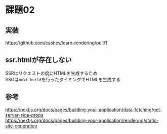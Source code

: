 # 課題02

## 実装

<https://github.com/cashev/learn-rendering/pull/1>  

## ssr.htmlが存在しない  

SSRはリクエストの度にHTMLを生成するため  
SSGは`next build`を行ったタイミングでHTMLを生成する  

## 参考

<https://nextjs.org/docs/pages/building-your-application/data-fetching/get-server-side-props>  
<https://nextjs.org/docs/pages/building-your-application/rendering/static-site-generation>  
